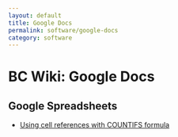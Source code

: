 ```yaml
---
layout: default
title: Google Docs
permalink: software/google-docs
category: software
---
```


BC Wiki: Google Docs
====================

Google Spreadsheets
-------------------

+   [Using cell references with COUNTIFS formula](https://webapps.stackexchange.com/questions/57669/using-cell-reference-with-countifs-formula)
